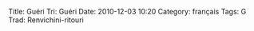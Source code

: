 Title: Guéri
 Tri: Guéri
 Date: 2010-12-03 10:20
 Category: français
 Tags: G
 Trad: Renvichini-ritouri
 
